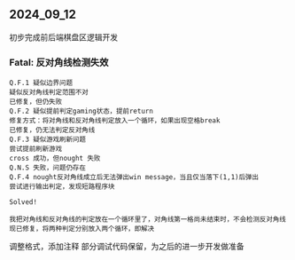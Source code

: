 ## 2024_09_12

初步完成前后端棋盘区逻辑开发


### Fatal: 反对角线检测失效

```
Q.F.1 疑似边界问题
疑似反对角线判定范围不对
已修复，但仍失败
Q.F.2 疑似提前判定gaming状态，提前return
修复方式：将对角线和反对角线判定放入一个循环，如果出现空格break
已修复，仍无法判定反对角线
Q.F.3 疑似游戏刷新问题
尝试提前刷新游戏
cross 成功，但nought 失败
Q.N.S 失败，问题仍存在
Q.F.4 nought反对角线成立后无法弹出win message，当且仅当落下(1,1)后弹出
尝试进行输出判定，发现短路程序块

Solved!

我把对角线和反对角线的判定放在一个循环里了，对角线第一格尚未结束时，不会检测反对角线
现已修复，将两种判定分别放入两个循环，即解决
```

调整格式，添加注释
部分调试代码保留，为之后的进一步开发做准备